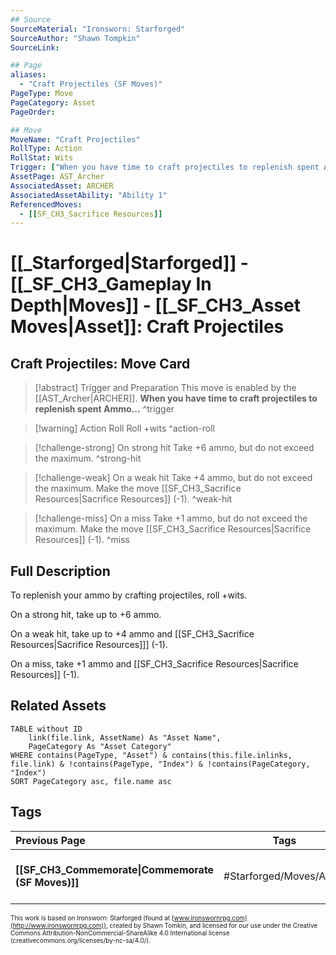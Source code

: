 ```yaml
---
## Source
SourceMaterial: "Ironsworn: Starforged"
SourceAuthor: "Shawn Tompkin"
SourceLink: 

## Page
aliases:
  - "Craft Projectiles (SF Moves)"
PageType: Move
PageCategory: Asset
PageOrder: 

## Move
MoveName: "Craft Projectiles"
RollType: Action
RollStat: Wits
Trigger: ["When you have time to craft projectiles to replenish spent Ammo..."]
AssetPage: AST_Archer
AssociatedAsset: ARCHER
AssociatedAssetAbility: "Ability 1"
ReferencedMoves: 
  - [[SF_CH3_Sacrifice Resources]]
---
```

# [[_Starforged|Starforged]] - [[_SF_CH3_Gameplay In Depth|Moves]] - [[_SF_CH3_Asset Moves|Asset]]: Craft Projectiles
## Craft Projectiles: Move Card
>[!abstract]  Trigger and Preparation
>This move is enabled by the [[AST_Archer|ARCHER]].
>**When you have time to craft projectiles to replenish spent Ammo...** ^trigger


> [!warning] Action Roll
> Roll +wits ^action-roll

> [!challenge-strong] On strong hit
> Take +6 ammo, but do not exceed the maximum. ^strong-hit


> [!challenge-weak] On a weak hit
> Take +4 ammo, but do not exceed the maximum.
> Make the move [[SF_CH3_Sacrifice Resources|Sacrifice Resources]] (-1). ^weak-hit

> [!challenge-miss] On a miss
>Take +1 ammo, but do not exceed the maximum.
> Make the move [[SF_CH3_Sacrifice Resources|Sacrifice Resources]] (-1). ^miss


## Full Description
To replenish your ammo by crafting projectiles, roll +wits. 

On a strong hit, take up to +6 ammo. 

On a weak hit, take up to +4 ammo and [[SF_CH3_Sacrifice Resources|Sacrifice Resources]]] (-1). 

On a miss, take +1 ammo and [[SF_CH3_Sacrifice Resources|Sacrifice Resources]] (-1). 

## Related Assets
```dataview
TABLE without ID
	link(file.link, AssetName) As "Asset Name",
	PageCategory As "Asset Category"
WHERE contains(PageType, "Asset") & contains(this.file.inlinks, file.link) & !contains(PageType, "Index") & !contains(PageCategory, "Index")
SORT PageCategory asc, file.name asc
```
## Tags
| Previous Page | Tags | Next Page |
|:--- |:---:| ---:|
| **[[SF_CH3_Commemorate\|Commemorate (SF Moves)]]** | #Starforged/Moves/Asset | **[[SF_CH3_Establish Haven\|Establish Haven (SF moves)]]** |

<font size=-2>This work is based on Ironsworn: Starforged (found at [www.ironswornrpg.com](http://www.ironswornrpg.com)), created by Shawn Tomkin, and licensed for our use under the Creative Commons Attribution-NonCommercial-ShareAlike 4.0 International license  (creativecommons.org/licenses/by-nc-sa/4.0/).</font>